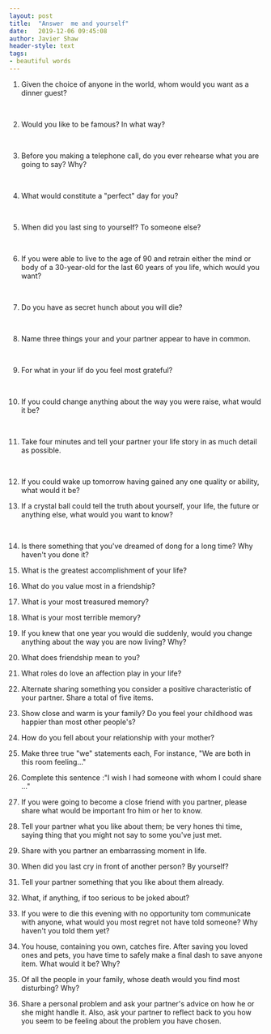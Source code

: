 ```yaml
---
layout:	post
title:	"Answer  me and yourself"
date:	2019-12-06 09:45:08
author: Javier Shaw
header-style: text
tags:
- beautiful words
---
```


1. Given the choice of anyone in the world, whom would you want as a dinner guest?</br>
</br>

2. Would you like to be famous? In what way?</br>
</br>

3. Before you making a telephone call, do you ever rehearse what you are going to say? Why?</br>
</br>

4. What would constitute a "perfect" day for you?</br>
</br>

5. When did you last sing to yourself? To someone else?</br>
</br>

6. If you were able to live to the age of 90 and retrain either the mind or body of a 30-year-old for the last 60 years of you life,
which would you want?</br>
</br>

7. Do you have as secret hunch about you will die?</br>
</br>

8. Name three things your and your partner appear to have in common.</br>
</br>

9. For what in your lif do you feel most grateful?</br>
</br>

10. If you could change anything about the way you were raise, what would it be?</br>
</br>

11. Take four minutes and tell your partner your life story in as much detail as possible.</br>
</br>

12. If you could wake up tomorrow having gained any one quality or ability, what would it be?

13. If a crystal ball could tell the truth about yourself, your life, the future or anything else, what would you want to know?</br>
</br>

14. Is there something that you've dreamed of dong for a long time? Why haven't you done it?

15. What is the greatest accomplishment of your life?

16. What do you value most in a friendship?

17. What is your most treasured memory?

18. What is your most terrible memory?

19. If you knew that one year you would die suddenly, would you change anything about the way you are now living? Why?

20. What does friendship mean to you?

21. What roles do love an affection play in your life?

22. Alternate sharing something you consider a positive characteristic of your partner. Share a total of five items. 

23. Show close and warm is your family? Do you feel your childhood was happier than most other people's? 

24. How do you fell about your relationship with your mother? 

25. Make three true "we" statements each, For instance, "We are both in this room feeling..."

26. Complete this sentence :"I wish I had someone with whom I could share ..."

27. If you were going to become a close friend with you partner, please share what would be important fro him or her to know.

28. Tell your partner what you like about them; be very hones thi time, saying thing that you might not say to some you've just met.

29. Share with you partner an embarrassing moment in life.

30. When did you last cry in front of another person? By yourself?

31. Tell your partner something that you like about them already.

32. What, if anything, if too serious to be joked about?

33. If you were to die this evening with no opportunity tom communicate with anyone, what would you most regret not have told someone? Why haven't you told them yet?

34. You house, containing you own, catches fire. After saving you loved ones and pets, you have time to safely make a final dash to save anyone item. What would it be? Why?

35. Of all the people in your family, whose death would you find most disturbing? Why?

36. Share a personal problem and ask your partner's advice on how he or she might handle it. Also, ask your partner to reflect back to you how you seem to be feeling about the problem you have chosen.
